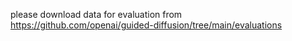 please download data for evaluation from https://github.com/openai/guided-diffusion/tree/main/evaluations